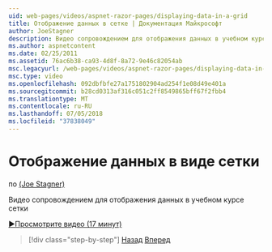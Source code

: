 ```yaml
---
uid: web-pages/videos/aspnet-razor-pages/displaying-data-in-a-grid
title: Отображение данных в сетке | Документация Майкрософт
author: JoeStagner
description: Видео сопровождением для отображения данных в учебном курсе сетки
ms.author: aspnetcontent
ms.date: 02/25/2011
ms.assetid: 76ac6b38-ca93-4d8f-8a72-9e46c82054ab
msc.legacyurl: /web-pages/videos/aspnet-razor-pages/displaying-data-in-a-grid
msc.type: video
ms.openlocfilehash: 092dbfbfe27a1751802904ad254f1e08d49e401a
ms.sourcegitcommit: b28cd0313af316c051c2ff8549865bff67f2fbb4
ms.translationtype: MT
ms.contentlocale: ru-RU
ms.lasthandoff: 07/05/2018
ms.locfileid: "37838049"
---
```

<a name="displaying-data-in-a-grid"></a>Отображение данных в виде сетки
====================
по [(Joe Stagner)](https://github.com/JoeStagner)

Видео сопровождением для отображения данных в учебном курсе сетки

[&#9654;Просмотрите видео (17 минут)](https://channel9.msdn.com/Blogs/ASP-NET-Site-Videos/displaying-data-in-a-grid)

> [!div class="step-by-step"]
> [Назад](working-with-data-part-2.md)
> [Вперед](displaying-data-in-a-chart-part-1.md)
